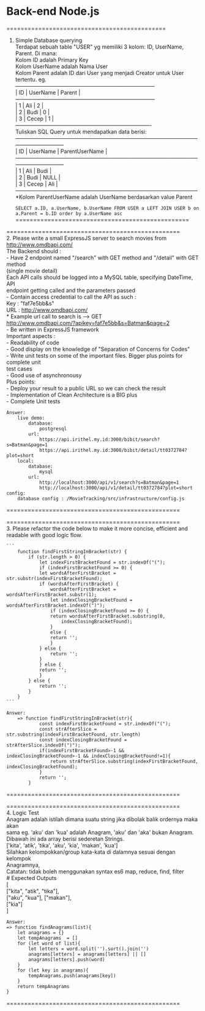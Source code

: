 Back-end Node.js
============================

=============================================
1. Simple Database querying<br/>
    Terdapat sebuah table "USER" yg memiliki 3 kolom: ID, UserName, Parent. Di mana:<br/>
    Kolom ID adalah Primary Key<br/>
    Kolom UserName adalah Nama User<br/>
    Kolom Parent adalah ID dari User yang menjadi Creator untuk User tertentu. eg.<br/>
    ——————————————————————————<br/>
    | ID | UserName | Parent |<br/>
    ——————————————————————————<br/>
    | 1 | Ali | 2 |<br/>
    | 2 | Budi | 0 |<br/>
    | 3 | Cecep | 1 |<br/>
    —————————————————————————-<br/>
    Tuliskan SQL Query untuk mendapatkan data berisi:<br/>
    ———————————————————————————————————————————<br/>
    | ID | UserName | ParentUserName |<br/>
    ———————————————————————————————————————————<br/>
    | 1 | Ali | Budi |<br/>
    | 2 | Budi | NULL |<br/>
    | 3 | Cecep | Ali |<br/>
    ——————————————————————————————————<br/>
    *Kolom ParentUserName adalah UserName berdasarkan value Parent<br/>

    ```SELECT a.ID, a.UserName, b.UserName FROM USER a LEFT JOIN USER b on a.Parent = b.ID order by a.UserName asc```<br/>
=================================================<br/>

=================================================<br/>
2. Please write a small ExpressJS server to search movies from<br/>
    http://www.omdbapi.com/<br/>
    The Backend should :<br/>
    - Have 2 endpoint named "/search" with GET method and "/detail" with GET method<br/>
    (single movie detail)<br/>
    Each API calls should be logged into a MySQL table, specifying DateTime, API<br/>
    endpoint getting called and the parameters passed<br/>
    - Contain access credential to call the API as such :<br/>
    Key : "faf7e5bb&s"<br/>
    URL : http://www.omdbapi.com/<br/>
    * Example url call to search is --> GET<br/>
    http://www.omdbapi.com/?apikey=faf7e5bb&s=Batman&page=2<br/>
    - Be written in ExpressJS framework<br/>
    Important aspects :<br/>
    - Readability of code<br/>
    - Good display on the knowledge of "Separation of Concerns for Codes"<br/>
    - Write unit tests on some of the important files. Bigger plus points for complete unit<br/>
    test cases<br/>
    - Good use of asynchronousy<br/>
    Plus points:<br/>
    - Deploy your result to a public URL so we can check the result<br/>
    - Implementation of Clean Architecture is a BIG plus<br/>
    - Complete Unit tests<br/>

    Answer:
        live demo: 
            database: 
                postgresql
            url:
                https://api.irithel.my.id:3000/bibit/search?s=Batman&page=1
                https://api.irithel.my.id:3000/bibit/detail/tt0372784?plot=short
        local:
            database:
                mysql
            url:
                http://localhost:3000/api/v1/search?s=Batman&page=1
                http://localhost:3000/api/v1/detail/tt0372784?plot=short
    config: 
        database config : /MovieTracking/src/infrastructure/config.js

=================================================

=================================================<br/>
3. Please refactor the code below to make it more concise, efficient and readable with good logic flow.

    ```
        function findFirstStringInBracket(str) {
            if (str.length > 0) {
                let indexFirstBracketFound = str.indexOf("(");
                if (indexFirstBracketFound >= 0) {
                let wordsAfterFirstBracket = str.substr(indexFirstBracketFound);
                if (wordsAfterFirstBracket) {
                    wordsAfterFirstBracket = wordsAfterFirstBracket.substr(1);
                    let indexClosingBracketFound = wordsAfterFirstBracket.indexOf(")");
                    if (indexClosingBracketFound >= 0) {
                    return wordsAfterFirstBracket.substring(0,
                        indexClosingBracketFound);
                    }
                    else {
                    return '';
                    }
                } else {
                    return '';
                }
                } else {
                return '';
                }
            } else {
                return '';
            }
        }
    ```

    Answer:
        => function findFirstStringInBracket(str){
                const indexFirstBracketFound = str.indexOf("(");
                const strAfterSlice = str.substring(indexFirstBracketFound, str.length)
                const indexClosingBracketFound = strAfterSlice.indexOf(")");
                if(indexFirstBracketFound>-1 && indexClosingBracketFound>-1 && indexClosingBracketFound!=1){
                    return strAfterSlice.substring(indexFirstBracketFound, indexClosingBracketFound);
                }
                return '';
            } 
=================================================

=================================================<br/>
4. Logic Test<br/>
    Anagram adalah istilah dimana suatu string jika dibolak balik ordernya maka akan<br/>
    sama eg. 'aku' dan 'kua' adalah Anagram, 'aku' dan 'aka' bukan Anagram.<br/>
    Dibawah ini ada array berisi sederetan Strings.<br/>
    ['kita', 'atik', 'tika', 'aku', 'kia', 'makan', 'kua']<br/>
    Silahkan kelompokkan/group kata-kata di dalamnya sesuai dengan kelompok<br/>
    Anagramnya,<br/>
    Catatan: tidak boleh menggunakan syntax es6 map, reduce, find, filter<br/>
    # Expected Outputs<br/>
    [<br/>
    ["kita", "atik", "tika"],<br/>
    ["aku", "kua"],
    ["makan"],<br/>
    ["kia"]<br/>
    ]<br/>

    Answer:
    => function findAnagrams(list){
        let anagrams = {}
        let tempAnagrams  = []
        for (let word of list){
            let letters = word.split('').sort().join('')
            anagrams[letters] = anagrams[letters] || []
            anagrams[letters].push(word)
        }
        for (let key in anagrams){
            tempAnagrams.push(anagrams[key])
        }
        return tempAnagrams
    }
=================================================